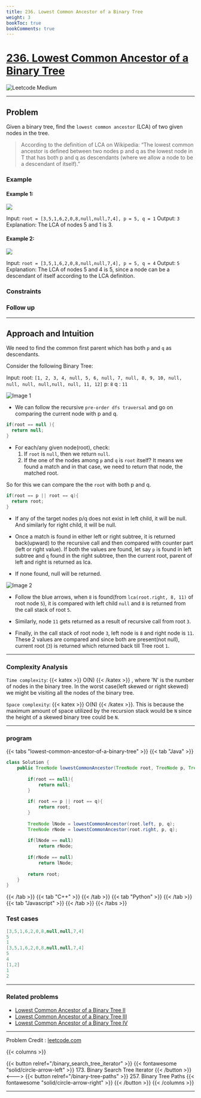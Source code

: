 ```yaml
---
title: 236. Lowest Common Ancestor of a Binary Tree
weight: 3
bookToc: true
bookComments: true
---
```



# [236. Lowest Common Ancestor of a Binary Tree](https://leetcode.com/problems/lowest-common-ancestor-of-a-binary-tree/)
![Leetcode Medium](/images/leetcode_lvl_badges/medium.svg)

---
## Problem
Given a binary tree, find the `lowest common ancestor` (LCA) of two given nodes in the tree.

> According to the definition of LCA on Wikipedia: “The lowest common ancestor is defined between two nodes p and q as the lowest node in T that has both p and q as descendants (where we allow a node to be a descendant of itself).”

### Example

#### Example 1:

<img src="https://assets.leetcode.com/uploads/2018/12/14/binarytree.png">

Input: `root = [3,5,1,6,2,0,8,null,null,7,4], p = 5, q = 1`
Output: `3`
Explanation: The LCA of nodes 5 and 1 is 3.

#### Example 2:
<img src="https://assets.leetcode.com/uploads/2018/12/14/binarytree.png">

Input: `root = [3,5,1,6,2,0,8,null,null,7,4], p = 5, q = 4`
Output: `5`
Explanation: The LCA of nodes 5 and 4 is 5, since a node can be a descendant of itself according to the LCA definition.


### Constraints

### Follow up

---

## Approach and Intuition

We need to find the common first parent which has both `p` and `q` as descendants.

Consider the following Binary Tree:

Input: root: `[1, 2, 3, 4, null, 5, 6, null, 7, null, 8, 9, 10, null, null, null, null,null, null, 11, 12]`
p: `8`
q : `11`

![Image 1](https://dev-to-uploads.s3.amazonaws.com/uploads/articles/75m60k49jyaqo1436722.png)

- We can follow the recursive `pre-order dfs traversal` and go on comparing the current node with p and q.

```java
if(root == null ){
  return null;
}
```

- For each/any given node(root), check:
    1. If `root` is `null`, then we return `null`.
    2. If the one of the nodes among `p` and `q` is `root` itself? It means we found a match and in that case, we need to return that node, the matched root.

So for this we can compare the the `root` with both p and q.

```java
if(root == p || root == q){
  return root;
}
```

- If any of the target nodes p/q does not exist in left child, it will be null. And similarly for right child, it will be null.

- Once a match is found in either left or right subtree, it is returned back(upward) to the recursive call and then compared with counter part (left or right value). If both the values are found, let say `p` is found in left subtree and `q` found in the right subtree, then the current root, parent of left and right is returned as lca.

- If none found, null will be returned.

![Image 2](https://dev-to-uploads.s3.amazonaws.com/uploads/articles/5s035z2ouvi7f21j9z9k.png)

- Follow the blue arrows, when `8` is found(from `lca(root.right, 8, 11)` of root node `5`), it is compared with left child `null` and `8` is returned from the call stack of root `5`.

- Similarly, node `11` gets returned as a result of recursive call from root `3`.
- Finally, in the call stack of root node `3`, left node is `8` and right node is `11`. These 2 values are compared and since both are present(not null), current root (`3`) is returned which returned back till Tree root `1`.

---
### Complexity Analysis

`Time complexity`:
{{< katex >}}
O(N)
{{< /katex >}} , where 'N' is the number of nodes in the binary tree. In the worst case(left skewed or right skewed) we might be visiting all the nodes of the binary tree.

`Space complexity`: {{< katex >}} O(N) {{< /katex >}}. This is because the maximum amount of space utilized by the recursion stack would be `N` since the height of a skewed binary tree could be `N`.



---
### program

{{< tabs "lowest-common-ancestor-of-a-binary-tree" >}}
{{< tab "Java" >}} 
```java
class Solution {
    public TreeNode lowestCommonAncestor(TreeNode root, TreeNode p, TreeNode q) {
        
        if(root == null){
            return null;
        }
        
        if( root == p || root == q){
            return root;
        }
        
        TreeNode lNode = lowestCommonAncestor(root.left, p, q);
        TreeNode rNode = lowestCommonAncestor(root.right, p, q);
        
        if(lNode == null)
            return rNode;
        
        if(rNode == null)
            return lNode;
        
        return root;
    }
}
```
{{< /tab >}}
{{< tab "C++" >}}  {{< /tab >}}
{{< tab "Python" >}}  {{< /tab >}}
{{< tab "Javascript" >}}  {{< /tab >}}
{{< /tabs >}}

### Test cases
```java
[3,5,1,6,2,0,8,null,null,7,4]
5
1
[3,5,1,6,2,0,8,null,null,7,4]
5
4
[1,2]
1
2
```

---
### Related problems
- [Lowest Common Ancestor of a Binary Tree II](https://leetcode.com/problems/lowest-common-ancestor-of-a-binary-tree-ii/)
- [Lowest Common Ancestor of a Binary Tree III](https://leetcode.com/problems/lowest-common-ancestor-of-a-binary-tree-iii/)
- [Lowest Common Ancestor of a Binary Tree IV](https://leetcode.com/problems/lowest-common-ancestor-of-a-binary-tree-iv/)

---

Problem Credit : [leetcode.com](https://leetcode.com/problems/lowest-common-ancestor-of-a-binary-tree/)

{{< columns >}}

{{< button relref="/binary_search_tree_iterator" >}} {{< fontawesome "solid/circle-arrow-left" >}} 173. Binary Search Tree Iterator {{< /button >}}
<--->
{{< button relref="/binary-tree-paths" >}} 257. Binary Tree Paths {{< fontawesome "solid/circle-arrow-right" >}} {{< /button >}}
{{< /columns >}}

---
